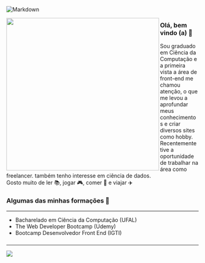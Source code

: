 ![Markdown](https://64.media.tumblr.com/9fd76e7178d62112b509e4a502ce6754/593c8660fec30d1a-2a/s2048x3072/02fd1187253e0618bae93f0b1187c04aa93933b3.png)

<center>
  <td><img width="400px" align="left" src="https://github-readme-stats.vercel.app/api/top-langs/?username=guilherme-vaz&hide=html&layout=compact&theme=tokyonight" /></td>
</center>  

### Olá, bem vindo (a) 👋
<p>Sou graduado em Ciência da Computação e a primeira vista a área de front-end me chamou atenção, o que me levou a aprofundar meus conhecimentos e criar diversos sites como hobby. Recentemente tive a oportunidade de trabalhar na área como freelancer. também tenho interesse em ciência de dados. <br> Gosto muito de ler 📚, jogar 🎮, comer 🍲 e viajar ✈️</p>

### Algumas das minhas formações 🎲
  ----------------
- Bacharelado em Ciência da Computação (UFAL)
- The Web Developer Bootcamp (Udemy)
- Bootcamp Desenvolvedor Front End (IGTI)

###   
  ----------------
![](https://komarev.com/ghpvc/?username=guilherme-vaz&color=red)

<!--
**guilherme-vaz/guilherme-vaz** is a ✨ _special_ ✨ repository because its `README.md` (this file) appears on your GitHub profile.

Here are some ideas to get you started:

- 🔭 I’m currently working on ...
- 🌱 I’m currently learning ...
- 👯 I’m looking to collaborate on ...
- 🤔 I’m looking for help with ...
- 💬 Ask me about ...
- 📫 How to reach me: ...
- 😄 Pronouns: ...
- ⚡ Fun fact: ...
-->
